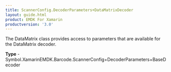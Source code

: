 ```yaml
---
title: ScannerConfig.DecoderParameters+DataMatrixDecoder
layout: guide.html
product: EMDK For Xamarin 
productversion: '3.0' 
---
```

The DataMatrix class provides access to parameters that are available for the DataMatrix decoder.

**Type** - Symbol.XamarinEMDK.Barcode.ScannerConfig+DecoderParameters+BaseDecoder

